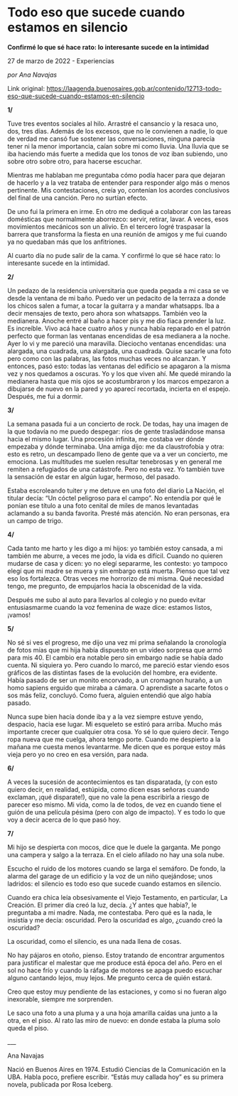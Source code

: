 # Todo eso que sucede cuando estamos en silencio

**Confirmé lo que sé hace rato: lo interesante sucede en la intimidad**

27 de marzo de 2022 - Experiencias

_por Ana Navajas_

Link original: https://laagenda.buenosaires.gob.ar/contenido/12713-todo-eso-que-sucede-cuando-estamos-en-silencio



**1/**




Tuve tres eventos sociales al hilo. Arrastré el cansancio y la resaca uno, dos, tres días. Además de los excesos, que no le convienen a nadie, lo que de verdad me cansó fue sostener las conversaciones, ninguna parecía tener ni la menor importancia, caían sobre mi como lluvia. Una lluvia que se iba haciendo más fuerte a medida que los tonos de voz iban subiendo, uno sobre otro sobre otro, para hacerse escuchar.




Mientras me hablaban me preguntaba cómo podía hacer para que dejaran de hacerlo y a la vez trataba de entender para responder algo más o menos pertinente. Mis contestaciones, creía yo, contenían los acordes conclusivos del final de una canción. Pero no surtían efecto.




De uno fui la primera en irme. En otro me dediqué a colaborar con las tareas domésticas que normalmente aborrezco: servir, retirar, lavar. A veces, esos movimientos mecánicos son un alivio. En el tercero logré traspasar la barrera que transforma la fiesta en una reunión de amigos y me fui cuando ya no quedaban más que los anfitriones.




Al cuarto día no pude salir de la cama. Y confirmé lo que sé hace rato: lo interesante sucede en la intimidad.




**2/**




Un pedazo de la residencia universitaria que queda pegada a mi casa se ve desde la ventana de mi baño. Puedo ver un pedacito de la terraza a donde los chicos salen a fumar, a tocar la guitarra y a mandar whatsapps. Iba a decir mensajes de texto, pero ahora son whatsapps. También veo la medianera. Anoche entré al baño a hacer pis y me dio fiaca prender la luz. Es increíble. Vivo acá hace cuatro años y nunca había reparado en el patrón perfecto que forman las ventanas encendidas de esa medianera a la noche. Ayer lo vi y me pareció una maravilla. Dieciocho ventanas encendidas: una alargada, una cuadrada, una alargada, una cuadrada. Quise sacarle una foto pero como con las palabras, las fotos muchas veces no alcanzan. Y entonces, pasó esto: todas las ventanas del edificio se apagaron a la misma vez y nos quedamos a oscuras. Yo y los que viven ahí. Me quedé mirando la medianera hasta que mis ojos se acostumbraron y los marcos empezaron a dibujarse de nuevo en la pared y yo aparecí recortada, incierta en el espejo. Después, me fui a dormir.




**3/**




La semana pasada fui a un concierto de rock. De todas, hay una imagen de la que todavía no me puedo despegar: ríos de gente trasladándose mansa hacia el mismo lugar. Una procesión infinita, me costaba ver dónde empezaba y dónde terminaba. Una amiga dijo: me da claustrofobia y otra: esto es retro, un descampado lleno de gente que va a ver un concierto, me emociona. Las multitudes me suelen resultar tenebrosas y en general me remiten a refugiados de una catástrofe. Pero no esta vez. Yo también tuve la sensación de estar en algún lugar, hermoso, del pasado.




Estaba escroleando tuiter y me detuve en una foto del diario La Nación, el titular decía: “Un cóctel peligroso para el campo”. No entendía por qué le ponían ese título a una foto cenital de miles de manos levantadas aclamando a su banda favorita. Presté más atención. No eran personas, era un campo de trigo.




**4/**




Cada tanto me harto y les digo a mi hijos: yo también estoy cansada, a mi también me aburre, a veces me jodo, la vida es difícil. Cuando no quieren mudarse de casa y dicen: yo no elegí separarme, les contesto: yo tampoco elegí que mi madre se muera y sin embargo está muerta. Pienso que tal vez eso los fortalezca. Otras veces me horrorizo de mi misma. Qué necesidad tengo, me pregunto, de empujarlos hacia la obscenidad de la vida.




Después me subo al auto para llevarlos al colegio y no puedo evitar entusiasmarme cuando la voz femenina de waze dice: estamos listos, ¡vamos!




**5/**




No sé si ves el progreso, me dijo una vez mi prima señalando la cronología de fotos mías que mi hija había dispuesto en un video sorpresa que armó para mis 40. El cambio era notable pero sin embargo nadie se había dado cuenta. Ni siquiera yo. Pero cuando lo marcó, me pareció estar viendo esos gráficos de las distintas fases de la evolución del hombre, era evidente. Había pasado de ser un monito encorvado, a un cromagnon huraño, a un homo sapiens erguido que miraba a cámara. O aprendiste a sacarte fotos o sos más feliz, concluyó. Como fuera, alguien entendió que algo había pasado.




Nunca supe bien hacía donde iba y a la vez siempre estuve yendo, despacio, hacia ese lugar. Mi esqueleto se estiró para arriba. Mucho más importante crecer que cualquier otra cosa. Yo sé lo que quiero decir. Tengo ropa nueva que me cuelga, ahora tengo porte. Cuando me despierto a la mañana me cuesta menos levantarme. Me dicen que es porque estoy más vieja pero yo no creo en esa versión, para nada.




**6/**




A veces la sucesión de acontecimientos es tan disparatada, (y con esto quiero decir, en realidad, estúpida, como dicen esas señoras cuando exclaman, ¡qué disparate!), que no vale la pena escribirla a riesgo de parecer eso mismo. Mi vida, como la de todos, de vez en cuando tiene el guión de una película pésima (pero con algo de impacto). Y es todo lo que voy a decir acerca de lo que pasó hoy.




**7/**




Mi hijo se despierta con mocos, dice que le duele la garganta. Me pongo una campera y salgo a la terraza. En el cielo afilado no hay una sola nube.




Escucho el ruido de los motores cuando se larga el semáforo. De fondo, la alarma del garage de un edificio y la voz de un niño quejándose; unos ladridos: el silencio es todo eso que sucede cuando estamos en silencio.




Cuando era chica leía obsesivamente el Viejo Testamento, en particular, La Creación. El primer día creó la luz, decía. ¿Y antes que había?, le preguntaba a mi madre. Nada, me contestaba. Pero qué es la nada, le insistía y me decía: oscuridad. Pero la oscuridad es algo, ¿cuando creó la oscuridad?




La oscuridad, como el silencio, es una nada llena de cosas.




No hay pájaros en otoño, pienso. Estoy tratando de encontrar argumentos para justificar el malestar que me produce está época del año. Pero en el sol no hace frío y cuando la ráfaga de motores se apaga puedo escuchar alguno cantando lejos, muy lejos. Me pregunto cerca de quién estará.




Creo que estoy muy pendiente de las estaciones, y como si no fueran algo inexorable, siempre me sorprenden.




Le saco una foto a una pluma y a una hoja amarilla caídas una junto a la otra, en el piso. Al rato las miro de nuevo: en donde estaba la pluma solo queda el piso.




\_\_\_




Ana Navajas




Nació en Buenos Aires en 1974. Estudió Ciencias de la Comunicación en la UBA. Habla poco, prefiere escribir. “Estás muy callada hoy” es su primera novela, publicada por Rosa Iceberg.



